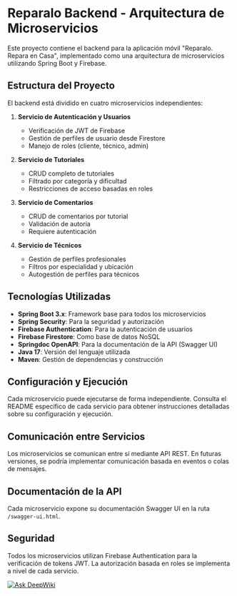 # Reparalo Backend - Arquitectura de Microservicios

Este proyecto contiene el backend para la aplicación móvil "Reparalo. Repara en Casa", implementado como una arquitectura de microservicios utilizando Spring Boot y Firebase.

## Estructura del Proyecto

El backend está dividido en cuatro microservicios independientes:

1. **Servicio de Autenticación y Usuarios**

   - Verificación de JWT de Firebase
   - Gestión de perfiles de usuario desde Firestore
   - Manejo de roles (cliente, técnico, admin)

2. **Servicio de Tutoriales**

   - CRUD completo de tutoriales
   - Filtrado por categoría y dificultad
   - Restricciones de acceso basadas en roles

3. **Servicio de Comentarios**

   - CRUD de comentarios por tutorial
   - Validación de autoría
   - Requiere autenticación

4. **Servicio de Técnicos**
   - Gestión de perfiles profesionales
   - Filtros por especialidad y ubicación
   - Autogestión de perfiles para técnicos

## Tecnologías Utilizadas

- **Spring Boot 3.x**: Framework base para todos los microservicios
- **Spring Security**: Para la seguridad y autorización
- **Firebase Authentication**: Para la autenticación de usuarios
- **Firebase Firestore**: Como base de datos NoSQL
- **Springdoc OpenAPI**: Para la documentación de la API (Swagger UI)
- **Java 17**: Versión del lenguaje utilizada
- **Maven**: Gestión de dependencias y construcción

## Configuración y Ejecución

Cada microservicio puede ejecutarse de forma independiente. Consulta el README específico de cada servicio para obtener instrucciones detalladas sobre su configuración y ejecución.

## Comunicación entre Servicios

Los microservicios se comunican entre sí mediante API REST. En futuras versiones, se podría implementar comunicación basada en eventos o colas de mensajes.

## Documentación de la API

Cada microservicio expone su documentación Swagger UI en la ruta `/swagger-ui.html`.

## Seguridad

Todos los microservicios utilizan Firebase Authentication para la verificación de tokens JWT. La autorización basada en roles se implementa a nivel de cada servicio.

[![Ask DeepWiki](https://deepwiki.com/badge.svg)](https://deepwiki.com/jsborbon/Reparalo-backend)
